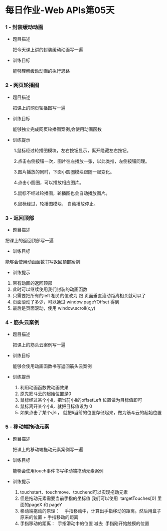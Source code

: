 # 每日作业-Web APIs第05天

### 1 - 封装缓动动画

- 题目描述

   把今天课上讲的封装缓动动画写一遍


- 训练目标

  能够理解缓动动画的执行思路


###    2 - 网页轮播图

- 题目描述

  把课上的网页轮播图写一遍


- 训练目标

  能够独立完成网页轮播图案例,会使用动画函数

- 训练提示

  ​	1.鼠标经过轮播图模块，左右按钮显示，离开隐藏左右按钮。

  ​	2.点击右侧按钮一次，图片往左播放一张，以此类推，左侧按钮同理。

  ​	3.图片播放的同时，下面小圆圈模块跟随一起变化。

  ​	4.点击小圆圈，可以播放相应图片。

  ​	5.鼠标不经过轮播图，轮播图也会自动播放图片。

  ​	6.鼠标经过，轮播图模块， 自动播放停止。

###    3 - 返回顶部

- 题目描述


把课上的返回顶部写一遍

- 训练目标


能够会使用动画函数书写返回顶部案例

- 训练提示

1. 带有动画的返回顶部
2. 此时可以继续使用我们封装的动画函数
3. 只需要把所有的left 相关的值改为 跟 页面垂直滚动距离相关就可以了
4. 页面滚动了多少，可以通过 window.pageYOffset 得到
5. 最后是页面滚动，使用 window.scroll(x,y) 

### 4 - 筋头云案例

- 题目描述

  把课上的筋头云案例写一遍



- 训练目标

  能够会使用动画函数书写返回筋头云案例

- 训练提示

  1. 利用动画函数做动画效果
  2. 原先筋斗云的起始位置是0
  3. 鼠标经过某个小li，把当前小li的offsetLeft 位置做为目标值即可
  4. 鼠标离开某个小li，就把目标值设为 0
  5. 如果点击了某个小li， 就把li当前的位置存储起来，做为筋斗云的起始位置

### 5 - 移动端拖动元素

- 题目描述

  把课上的移动端拖动元素案例写一遍


- 训练目标

  能够会使用touch事件书写移动端拖动元素案例

- 训练提示

  1. touchstart、touchmove、touchend可以实现拖动元素
  2. 但是拖动元素需要当前手指的坐标值 我们可以使用  targetTouches[0] 里面的pageX 和 pageY 
  3. 移动端拖动的原理：    手指移动中，计算出手指移动的距离。然后用盒子原来的位置 + 手指移动的距离
  4. 手指移动的距离：  手指滑动中的位置 减去  手指刚开始触摸的位置
